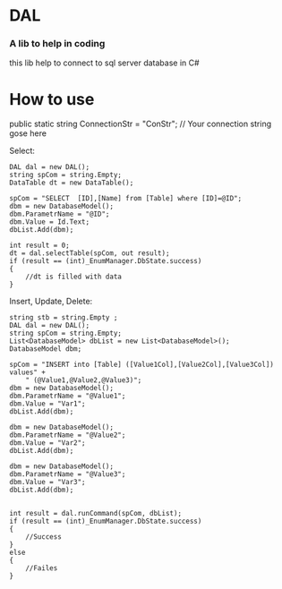 # DAL
### A lib to help in coding
this lib help to connect to sql server database in C#

# How to use

public static string ConnectionStr = "ConStr"; // Your connection string gose here

Select:

    DAL dal = new DAL();
    string spCom = string.Empty;
    DataTable dt = new DataTable();

    spCom = "SELECT  [ID],[Name] from [Table] where [ID]=@ID";
    dbm = new DatabaseModel();
    dbm.ParametrName = "@ID";
    dbm.Value = Id.Text;
    dbList.Add(dbm);

    int result = 0;
    dt = dal.selectTable(spCom, out result);
    if (result == (int)_EnumManager.DbState.success)
    {
        //dt is filled with data
    }

Insert, Update, Delete:

    string stb = string.Empty ;
    DAL dal = new DAL();
    string spCom = string.Empty;
    List<DatabaseModel> dbList = new List<DatabaseModel>();
    DatabaseModel dbm;
            
    spCom = "INSERT into [Table] ([Value1Col],[Value2Col],[Value3Col]) values" +
        " (@Value1,@Value2,@Value3)";
    dbm = new DatabaseModel();
    dbm.ParametrName = "@Value1";
    dbm.Value = "Var1";
    dbList.Add(dbm);
            
    dbm = new DatabaseModel();
    dbm.ParametrName = "@Value2";
    dbm.Value = "Var2";
    dbList.Add(dbm);
            
    dbm = new DatabaseModel();
    dbm.ParametrName = "@Value3";
    dbm.Value = "Var3";
    dbList.Add(dbm);
            

    int result = dal.runCommand(spCom, dbList);
    if (result == (int)_EnumManager.DbState.success)
    {
        //Success
    }
    else
    {
        //Failes
    }
